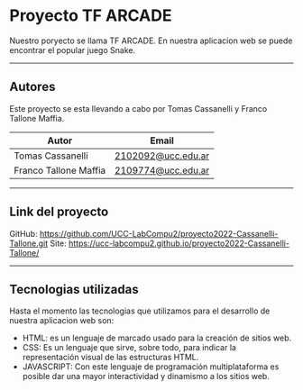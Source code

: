 # Proyecto TF ARCADE

Nuestro poryecto se llama TF ARCADE. En nuestra aplicacion web se puede encontrar el popular juego Snake.

---

## Autores

Este proyecto se esta llevando a cabo por Tomas Cassanelli y Franco Tallone Maffia.

| Autor                 | Email              |
| --------------------- | ------------------ |
| Tomas Cassanelli      | 2102092@ucc.edu.ar |
| Franco Tallone Maffia | 2109774@ucc.edu.ar |

---

## Link del proyecto

GitHub: https://github.com/UCC-LabCompu2/proyecto2022-Cassanelli-Tallone.git
Site: https://ucc-labcompu2.github.io/proyecto2022-Cassanelli-Tallone/

---

## Tecnologias utilizadas

Hasta el momento las tecnologias que utilizamos para el desarrollo de nuestra aplicacion web son:

- HTML: es un lenguaje de marcado usado para la creación de sitios web.
- CSS: Es un lenguaje que sirve, sobre todo, para indicar la representación visual de las estructuras HTML.
- JAVASCRIPT: Con este lenguaje de programación multiplataforma es posible dar una mayor interactividad y dinamismo a los sitios web.

<!-- ## Requisitos del Segundo Parcial

### Sobre el proyecto general
- [ ] Todas las correcciones y mejoras solicitadas durante el primer parcial deben estar corregidas.
- [ ] No debe haber errores presentes en el código (realizar Code > Inspect Code para verificar que no haya errores)
- [ ] No debe haber errores JavaScripts presentes. (ver con F12 si hay errores)

### Sobre la funcionalidad JavaScript
Se debe agregar funcionalidad Js a la página HTML+CSS desarrollada
- [ ] Una función que compruebe si los valores ingresados son correctos, y si no lo son, que le indique al usuario por un alert, y que blanquee el contenido del campo.
- [ ] Una función que calcule algo en base a los valores ingresados por el usuario en los inputs.
- [ ] Una función que realice un dibujo sobre un canvas (debe ser representativo y acorde a los valores ingreados).

### Sobre la documentación
- [ ] TODAS las funciones javaScript deben estar comentadas adecuadamente. [JsDoc](https://jsdoc.app/about-getting-started.html)
   ```/**
     * Descripción de que hace la función
     * @method Nombre de la función
     * @param {string} ParámetroA - Explicación de que valor almacena ParámetroA
     * @param {number} ParámetroB - Explicación de que valor almacena ParámetroB
     * @return Valor que retorna
     */
   ```

### Sobre las correcciones
* Se corregirá el proyecto con el último commit realizado en Github hasta las 23:59 del día anterior a la fecha de entrega
* Las notas serán de manera logarítmica: (Por ejemplo 60% 4; 70% 5,5; 80% 7; 90% 8,5)
* Las sugerencias sobre el HTML y CSS realizadas en el anterior parcial dejen ser corregidas.


## Requisitos del FINAL
- [ ] Todas las correcciones y mejoras solicitadas durante el primer y segundo parcial deben estar corregidas.
- [ ] No debe haber errores presentes en el código (realizar Code > Inspect Code para verificar que no haya errores)
- [ ] No debe haber errores JavaScript presentes (F12 > Consola)
- [ ] Debe cumplir con TODOS los requisitos del 1er y 2do Parcial (si se agrego código nuevo en Js, se debe documentar, si hay nuevos inputs de html deben contener su label, etc)
- [ ] El Canvas debe poseer animación con setInterval() o requestAnimationFrame()
- [ ] El cálculo del ejercicio de física/etc debe ser el correcto, independientemente de los valores ingresados. -->
